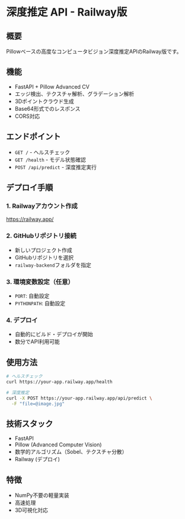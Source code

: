 # 深度推定 API - Railway版

## 概要
Pillowベースの高度なコンピュータビジョン深度推定APIのRailway版です。

## 機能
- FastAPI + Pillow Advanced CV
- エッジ検出、テクスチャ解析、グラデーション解析
- 3Dポイントクラウド生成
- Base64形式でのレスポンス
- CORS対応

## エンドポイント
- `GET /` - ヘルスチェック
- `GET /health` - モデル状態確認
- `POST /api/predict` - 深度推定実行

## デプロイ手順

### 1. Railwayアカウント作成
https://railway.app/

### 2. GitHubリポジトリ接続
- 新しいプロジェクト作成
- GitHubリポジトリを選択
- `railway-backend`フォルダを指定

### 3. 環境変数設定（任意）
- `PORT`: 自動設定
- `PYTHONPATH`: 自動設定

### 4. デプロイ
- 自動的にビルド・デプロイが開始
- 数分でAPI利用可能

## 使用方法
```bash
# ヘルスチェック
curl https://your-app.railway.app/health

# 深度推定
curl -X POST https://your-app.railway.app/api/predict \
  -F "file=@image.jpg"
```

## 技術スタック
- FastAPI
- Pillow (Advanced Computer Vision)
- 数学的アルゴリズム（Sobel、テクスチャ分散）
- Railway (デプロイ)

## 特徴
- NumPy不要の軽量実装
- 高速処理
- 3D可視化対応